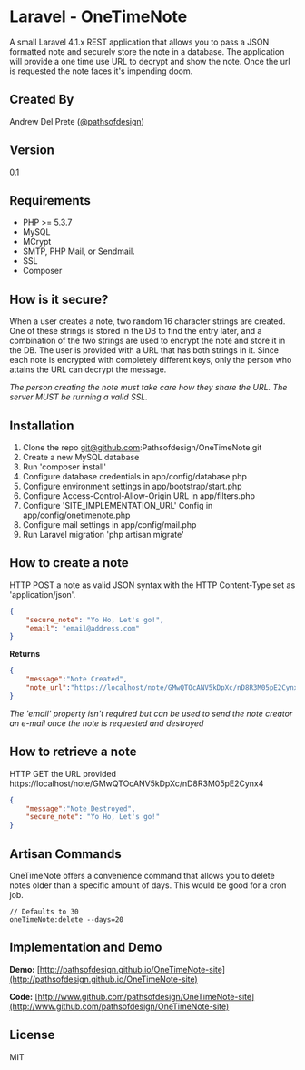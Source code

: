Laravel - OneTimeNote
=========

A small Laravel 4.1.x REST application that allows you to pass a JSON formatted note and securely store the note in a database. The application will provide a one time use URL to decrypt and show the note. Once the url is requested the note faces it's impending doom.

Created By
----
Andrew Del Prete ([@pathsofdesign](http://twitter.com/pathsofdesign))

Version
----

0.1

Requirements
-----------
* PHP >= 5.3.7
* MySQL
* MCrypt
* SMTP, PHP Mail, or Sendmail.
* SSL
* Composer

How is it secure?
--------------
When a user creates a note, two random 16 character strings are created. One of these strings is stored in the DB to find the entry later, and a combination of the two strings are used to encrypt the note and store it in the DB. The user is provided with a URL that has both strings in it. Since each note is encrypted with completely different keys, only the person who attains the URL can decrypt the message.

_The person creating the note must take care how they share the URL._
_The server MUST be running a valid SSL._

Installation
--------------

1. Clone the repo git@github.com:Pathsofdesign/OneTimeNote.git
2. Create a new MySQL database 
3. Run 'composer install'
4. Configure database credentials in app/config/database.php
5. Configure environment settings in app/bootstrap/start.php
6. Configure Access-Control-Allow-Origin URL in app/filters.php
7. Configure 'SITE_IMPLEMENTATION_URL' Config in app/config/onetimenote.php
8. Configure mail settings in app/config/mail.php
9. Run Laravel migration 'php artisan migrate'

How to create a note
--------------

HTTP POST a note as valid JSON syntax with the HTTP Content-Type set as 'application/json'.

```json
{
    "secure_note": "Yo Ho, Let's go!",
    "email": "email@address.com"
}
```

**Returns**
```json
{
    "message":"Note Created",
    "note_url":"https://localhost/note/GMwQTOcANV5kDpXc/nD8R3M05pE2Cynx4"
}
```
_The 'email' property isn't required but can be used to send the note creator an e-mail once the note is requested and destroyed_

How to retrieve a note
--------------
HTTP GET the URL provided https://localhost/note/GMwQTOcANV5kDpXc/nD8R3M05pE2Cynx4
```json
{
    "message":"Note Destroyed",
    "secure_note": "Yo Ho, Let's go!"
}
```

Artisan Commands
--------------
OneTimeNote offers a convenience command that allows you to delete notes older than a specific amount of days. This would be good for a cron job.
```cli
// Defaults to 30
oneTimeNote:delete --days=20
```

Implementation and Demo
----
**Demo:**
[http://pathsofdesign.github.io/OneTimeNote-site](http://pathsofdesign.github.io/OneTimeNote-site)

**Code:**
[http://www.github.com/pathsofdesign/OneTimeNote-site](http://www.github.com/pathsofdesign/OneTimeNote-site)

License
----
MIT
